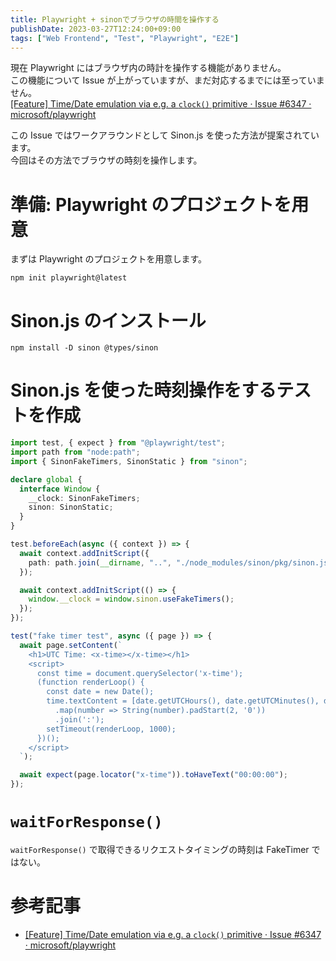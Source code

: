 ```yaml
---
title: Playwright + sinonでブラウザの時間を操作する
publishDate: 2023-03-27T12:24:00+09:00
tags: ["Web Frontend", "Test", "Playwright", "E2E"]
---
```


現在 Playwright にはブラウザ内の時計を操作する機能がありません。  
この機能について Issue が上がっていますが、まだ対応するまでには至っていません。  
[\[Feature\] Time/Date emulation via e.g. a `clock()` primitive · Issue #6347 · microsoft/playwright](https://github.com/microsoft/playwright/issues/6347)

この Issue ではワークアラウンドとして Sinon.js を使った方法が提案されています。  
今回はその方法でブラウザの時刻を操作します。

# 準備: Playwright のプロジェクトを用意

まずは Playwright のプロジェクトを用意します。

```:Terminal
npm init playwright@latest
```

# Sinon.js のインストール

```:Terminal
npm install -D sinon @types/sinon
```

# Sinon.js を使った時刻操作をするテストを作成

```ts:tests/fake-timer.test.ts
import test, { expect } from "@playwright/test";
import path from "node:path";
import { SinonFakeTimers, SinonStatic } from "sinon";

declare global {
  interface Window {
    __clock: SinonFakeTimers;
    sinon: SinonStatic;
  }
}

test.beforeEach(async ({ context }) => {
  await context.addInitScript({
    path: path.join(__dirname, "..", "./node_modules/sinon/pkg/sinon.js"),
  });

  await context.addInitScript(() => {
    window.__clock = window.sinon.useFakeTimers();
  });
});

test("fake timer test", async ({ page }) => {
  await page.setContent(`
    <h1>UTC Time: <x-time></x-time></h1>
    <script>
      const time = document.querySelector('x-time');
      (function renderLoop() {
        const date = new Date();
        time.textContent = [date.getUTCHours(), date.getUTCMinutes(), date.getUTCSeconds()]
          .map(number => String(number).padStart(2, '0'))
          .join(':');
        setTimeout(renderLoop, 1000);
      })();
    </script>
  `);

  await expect(page.locator("x-time")).toHaveText("00:00:00");
});
```

# `waitForResponse()`

`waitForResponse()` で取得できるリクエストタイミングの時刻は FakeTimer ではない。

# 参考記事

- [\[Feature\] Time/Date emulation via e.g. a `clock()` primitive · Issue #6347 · microsoft/playwright](https://github.com/microsoft/playwright/issues/6347#issuecomment-965887758)
